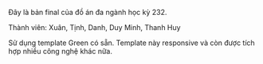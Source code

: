 Đây là bản final của đồ án đa ngành học kỳ 232.

Thành viên: Xuân, Tịnh, Danh, Duy Minh, Thanh Huy

Sử dụng template Green có sẵn. Template này responsive và còn được tích hợp nhiều công nghệ khác nữa.

